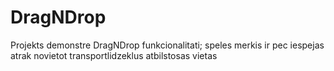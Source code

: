# DragNDrop
Projekts demonstre DragNDrop funkcionalitati; speles merkis ir pec iespejas atrak novietot transportlidzeklus atbilstosas vietas
